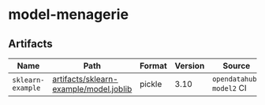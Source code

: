 # model-menagerie

## Artifacts

| Name             | Path                                         | Format | Version | Source               |
|------------------|----------------------------------------------|--------|---------|----------------------|
| `sklearn-example`  | [artifacts/sklearn-example/model.joblib](artifacts/sklearn-example/model.joblib)       | pickle | 3.10    | `opendatahub-model2` CI|
